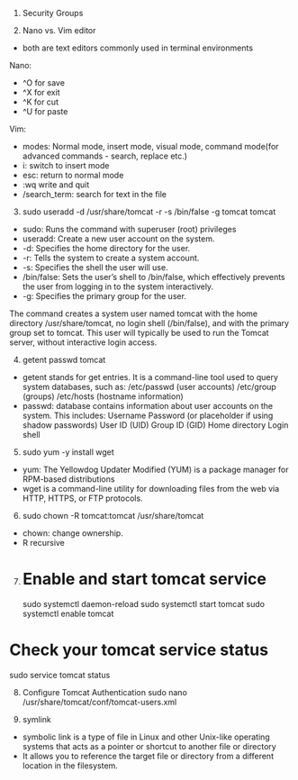 1. Security Groups

2. Nano vs. Vim editor

- both are text editors commonly used in terminal environments

Nano:

- ^O for save
- ^X for exit
- ^K for cut
- ^U for paste

Vim:

- modes: Normal mode, insert mode, visual mode, command mode(for advanced commands - search, replace etc.)
- i: switch to insert mode
- esc: return to normal mode
- :wq write and quit
- /search_term: search for text in the file

3. sudo useradd -d /usr/share/tomcat -r -s /bin/false -g tomcat tomcat

- sudo: Runs the command with superuser (root) privileges
- useradd: Create a new user account on the system.
- -d: Specifies the home directory for the user.
- -r: Tells the system to create a system account.
- -s: Specifies the shell the user will use.
- /bin/false: Sets the user’s shell to /bin/false, which effectively prevents the user from logging in to the system interactively.
- -g: Specifies the primary group for the user.

The command creates a system user named tomcat with the home directory /usr/share/tomcat, no login shell (/bin/false), and with the primary group set to tomcat. This user will typically be used to run the Tomcat server, without interactive login access.

4. getent passwd tomcat

- getent stands for get entries. It is a command-line tool used to query system databases, such as:
  /etc/passwd (user accounts)
  /etc/group (groups)
  /etc/hosts (hostname information)
- passwd: database contains information about user accounts on the system. This includes:
  Username
  Password (or placeholder if using shadow passwords)
  User ID (UID)
  Group ID (GID)
  Home directory
  Login shell

5. sudo yum -y install wget

- yum: The Yellowdog Updater Modified (YUM) is a package manager for RPM-based distributions
- wget is a command-line utility for downloading files from the web via HTTP, HTTPS, or FTP protocols.

6. sudo chown -R tomcat:tomcat /usr/share/tomcat

- chown: change ownership.
- R recursive

7. # Enable and start tomcat service
   sudo systemctl daemon-reload
   sudo systemctl start tomcat
   sudo systemctl enable tomcat

# Check your tomcat service status

sudo service tomcat status

8. Configure Tomcat Authentication
   sudo nano /usr/share/tomcat/conf/tomcat-users.xml

9. symlink

- symbolic link is a type of file in Linux and other Unix-like operating systems that acts as a pointer or shortcut to another file or directory
- It allows you to reference the target file or directory from a different location in the filesystem.
